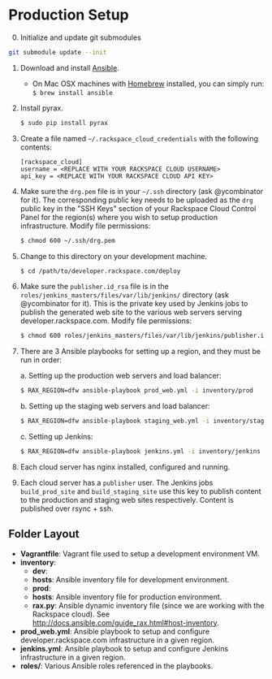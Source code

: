 # Production Setup

0. Initialize and update git submodules

  ```bash
  git submodule update --init
  ```

1. Download and install [Ansible](http://docs.ansible.com/intro_installation.html#installing-the-control-machine).
   * On Mac OSX machines with [Homebrew](http://brew.sh/) installed, you can simply run: `$ brew install ansible`


2. Install pyrax.

   ```bash
   $ sudo pip install pyrax
   ```

3. Create a file named `~/.rackspace_cloud_credentials` with the following contents:

    ```
    [rackspace_cloud]
    username = <REPLACE WITH YOUR RACKSPACE CLOUD USERNAME>
    api_key = <REPLACE WITH YOUR RACKSPACE CLOUD API KEY>
    ```

4. Make sure the `drg.pem` file is in your `~/.ssh` directory (ask @ycombinator for it). The corresponding public key needs to be uploaded as the `drg` public key in the "SSH Keys" section of your Rackspace Cloud Control Panel for the region(s) where you wish to setup production infrastructure. Modify file permissions:

    ```bash
    $ chmod 600 ~/.ssh/drg.pem
    ```

5. Change to this directory on your development machine.

    ```bash
    $ cd /path/to/developer.rackspace.com/deploy
    ```

6. Make sure the `publisher.id_rsa` file is in the `roles/jenkins_masters/files/var/lib/jenkins/` directory (ask @ycombinator for it). This is the private key used by Jenkins jobs to publish the generated web site to the various web servers serving developer.rackspace.com. Modify file permissions:

    ```bash
    $ chmod 600 roles/jenkins_masters/files/var/lib/jenkins/publisher.id_rsa
    ```

7. There are 3 Ansible playbooks for setting up a region, and they must be run in order:

   a. Setting up the production web servers and load balancer:

      ```bash
      $ RAX_REGION=dfw ansible-playbook prod_web.yml -i inventory/prod
      ```

   b. Setting up the staging web servers and load balancer:

      ```bash
      $ RAX_REGION=dfw ansible-playbook staging_web.yml -i inventory/staging
      ```

   c. Setting up Jenkins:

      ```bash
      $ RAX_REGION=dfw ansible-playbook jenkins.yml -i inventory/jenkins
      ```

9. Each cloud server has nginx installed, configured and running.

10. Each cloud server has a `publisher` user. The Jenkins jobs `build_prod_site` and `build_staging_site` use this key to publish content to the production and staging web sites respectively. Content is published over rsync + ssh.


## Folder Layout

* **Vagrantfile**: Vagrant file used to setup a development environment VM.
* **inventory**:
  * **dev**:
   * **hosts**: Ansible inventory file for development environment.
  * **prod**:
   * **hosts**: Ansible inventory file for production environment.
   * **rax.py**: Ansible dynamic inventory file (since we are working with the Rackspace cloud). See http://docs.ansible.com/guide_rax.html#host-inventory.
* **prod_web.yml**: Ansible playbook to setup and configure developer.rackspace.com infrastructure in a given region.
* **jenkins.yml**: Ansible playbook to setup and configure Jenkins infrastructure in a given region.
* **roles/**: Various Ansible roles referenced in the playbooks.
